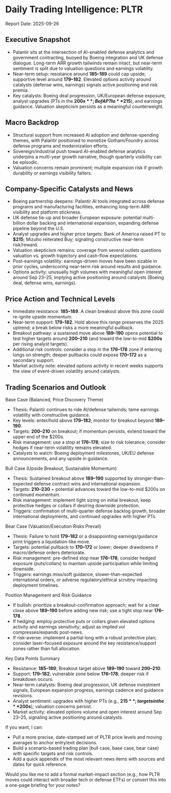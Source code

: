 # Daily Trading Intelligence: PLTR

Report Date: 2025-09-26

## Executive Snapshot
- Palantir sits at the intersection of AI-enabled defense analytics and government contracting, buoyed by Boeing integration and UK defense dialogue. Long-term ARR growth tailwinds remain intact, but near-term sentiment is split due to valuation questions and earnings volatility.
- Near-term setup: resistance around **$185–$189** could cap upside; supportive level around **$179–$182**. Elevated options activity around catalysts (defense wins, earnings) signals active positioning and risk premia.
- Key catalysts: Boeing deal progression, UK/European defense exposure, analyst upgrades (PTs in the **$200s**; BofA PT to **$215**), and earnings guidance. Valuation skepticism persists as a meaningful counterweight.

## Macro Backdrop
- Structural support from increased AI adoption and defense-spending themes, with Palantir positioned to monetize Gotham/Foundry across defense programs and modernization efforts.
- Sovereign/industrial push toward AI-enabled defense analytics underpins a multi-year growth narrative, though quarterly visibility can be episodic.
- Valuation concerns remain prominent; multiple expansion risk if growth durability or earnings visibility falters.

## Company-Specific Catalysts and News
- Boeing partnership deepens: Palantir AI tools integrated across defense programs and manufacturing facilities, enhancing long-term ARR visibility and platform stickiness.
- UK defense tie-up and broader European exposure: potential multi-billion dollar backing and international expansion, expanding defense pipeline beyond the U.S.
- Analyst upgrades and higher price targets: Bank of America raised PT to **$215**; Mizuho reiterated Buy; signaling constructive near-term risk/reward.
- Valuation skepticism remains: coverage from several outlets questions valuation vs. growth trajectory and cash-flow expectations.
- Post-earnings volatility: earnings-driven moves have been sizable in prior cycles, underscoring near-term risk around results and guidance.
- Options activity: unusually high volumes with meaningful open interest around Sep 23–25, implying active positioning around catalysts (Boeing deal, defense wins, earnings).

## Price Action and Technical Levels
- Immediate resistance: **$185–$189**. A clean breakout above this zone could re-ignite upside momentum.
- Near-term support: **$179–$182**. Hold above this range preserves the 2025 uptrend; a break below risks a more meaningful pullback.
- Breakout pathway: a sustained move above **$189–$190** opens potential to test higher targets around **$200–$210** (and toward the low-to-mid **$200s** per rising analyst targets).
- Additional risk controls: consider a stop in the **$176–$178** zone if entering longs on strength; deeper pullbacks could expose **$170–$172** as a secondary support.
- Market activity note: elevated options activity in recent weeks supports the view of event-driven volatility around catalysts.

## Trading Scenarios and Outlook

Base Case (Balanced, Price Discovery Theme)
- Thesis: Palantir continues to ride AI/defense tailwinds; tame earnings volatility with constructive guidance.
- Key levels: enter/hold above **$179–$182**; monitor for breakout beyond **$189–$190**.
- Targets: **$200–$210** on breakout; if momentum persists, extend toward the upper end of the $200s.
- Risk management: use a stop at **$176–$178**; size to risk tolerance; consider hedges if near-term volatility remains elevated.
- Catalysts to watch: Boeing deployment milestones, UK/EU defense announcements, and any upside in guidance.

Bull Case (Upside Breakout, Sustainable Momentum)
- Thesis: Sustained breakout above **$189–$190** supported by stronger-than-expected defense contract wins and international expansion.
- Targets: **$210–$230** + potential advances toward the low-to-mid $200s on continued momentum.
- Risk management: implement tight sizing on initial breakout, keep protective hedges or collars if desiring downside protection.
- Triggers: confirmation of multi-quarter defense backlog growth, broader international deployments, and continued upgrades with higher PTs.

Bear Case (Valuation/Execution Risks Prevail)
- Thesis: Failure to hold **$179–$182** or a disappointing earnings/guidance print triggers a liquidation-like move.
- Targets: potential pullback to **$170–$172** or lower; deeper drawdowns if macro/defense orders deteriorate.
- Risk management: pre-defined stop near **$176–$178**; consider hedged exposure (puts/collars) to maintain upside participation while limiting downside.
- Triggers: earnings miss/soft guidance, slower-than-expected international orders, or adverse regulatory/ethical scrutiny impacting deployment timelines.

Position Management and Risk Guidance
- If bullish: prioritize a breakout-confirmation approach; wait for a clear close above **$189–$190** before adding new risk; use a tight stop near **$176–$178**.
- If hedging: employ protective puts or collars given elevated options activity and earnings sensitivity; adjust as implied vol compresses/expands post-news.
- If risk-averse: implement a partial long with a robust protective plan; consider laser-focused exposure around the key resistance/support zones rather than full allocation.

Key Data Points Summary
- Resistance: **$185–$189**; Breakout target above **$189–$190** toward **$200–$210**.
- Support: **$179–$182**; vulnerable zone below **$176–$178**; deeper risk if breakdown occurs.
- Near-term catalysts: Boeing deal progression, UK defense investment signals, European expansion progress, earnings cadence and guidance revisions.
- Analyst sentiment: upgrades with higher PTs (e.g., **$215**; targets in the **$200s**); valuation concerns persist.
- Market activity: elevated options volume and open interest around Sep 23–25, signaling active positioning around catalysts.

If you want, I can:
- Pull a more precise, date-stamped set of PLTR price levels and moving averages to anchor entry/exit decisions.
- Build a scenario-based trading plan (bull case, base case, bear case) with specific targets and risk controls.
- Add a quick appendix of the most relevant news items with sources and dates for quick reference.

Would you like me to add a formal market-impact section (e.g., how PLTR moves could interact with broader tech or defense ETFs) or convert this into a one-page briefing for your notes?